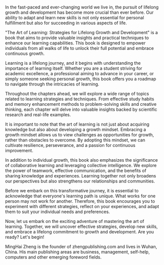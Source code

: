 

In the fast-paced and ever-changing world we live in, the pursuit of lifelong growth and development has become more crucial than ever before. Our ability to adapt and learn new skills is not only essential for personal fulfillment but also for succeeding in various aspects of life.

"The Art of Learning: Strategies for Lifelong Growth and Development" is a book that aims to provide valuable insights and practical techniques to enhance our learning capabilities. This book is designed to empower individuals from all walks of life to unlock their full potential and embrace continuous growth.

Learning is a lifelong journey, and it begins with understanding the importance of learning itself. Whether you are a student striving for academic excellence, a professional aiming to advance in your career, or simply someone seeking personal growth, this book offers you a roadmap to navigate through the intricacies of learning.

Throughout the chapters ahead, we will explore a wide range of topics related to learning strategies and techniques. From effective study habits and memory enhancement methods to problem-solving skills and creative thinking, each chapter will delve into valuable insights backed by scientific research and real-life examples.

It is important to note that the art of learning is not just about acquiring knowledge but also about developing a growth mindset. Embracing a growth mindset allows us to view challenges as opportunities for growth, rather than obstacles to overcome. By adopting this mindset, we can cultivate resilience, perseverance, and a passion for continuous improvement.

In addition to individual growth, this book also emphasizes the significance of collaborative learning and leveraging collective intelligence. We explore the power of teamwork, effective communication, and the benefits of sharing knowledge and experiences. Learning together not only broadens our perspectives but also strengthens our relationships and communities.

Before we embark on this transformative journey, it is essential to acknowledge that everyone's learning path is unique. What works for one person may not work for another. Therefore, this book encourages you to experiment with different strategies, reflect on your experiences, and adapt them to suit your individual needs and preferences.

Now, let us embark on the exciting adventure of mastering the art of learning. Together, we will uncover effective strategies, develop new skills, and embrace a lifelong commitment to growth and development. Are you ready? Let's begin!

MingHai Zheng is the founder of zhengpublishing.com and lives in Wuhan, China. His main publishing areas are business, management, self-help, computers and other emerging foreword fields.
